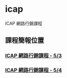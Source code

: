 # icap
ICAP 網路行銷課程

## 課程簡報位置
### [ICAP 網路行銷課程 - 5/3](https://docs.google.com/presentation/d/1UGO3SLuaLLkpqOOpuOz8b3yyhQrVaRNB_ADaQ5Drqxw/edit?usp=sharing)
### [ICAP 網路行銷課程 - 5/4](https://docs.google.com/presentation/d/1hwpl8SVNS9IBg2UiyTotgeyqeQkRH2zPQznM9x74WIg/edit#slide=id.g23d111a73db_0_410)
